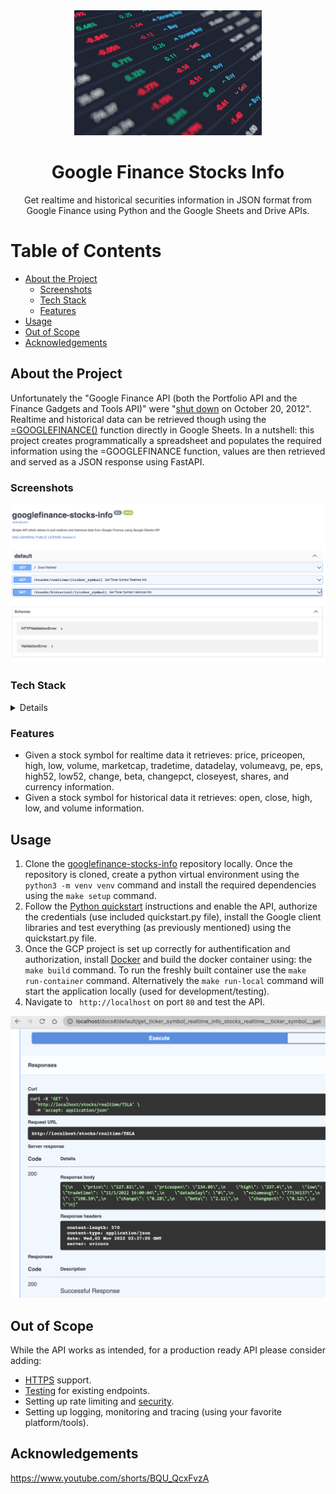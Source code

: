 <div align="center">

  <img src="artifacts/stocks.jpeg" alt="logo" width="300" height="auto" />
  <h1>Google Finance Stocks Info</h1>
  
  <p>
    Get realtime and historical securities information in JSON format from Google Finance using Python and the Google Sheets and Drive APIs. 
  </p>
</div>

<!-- Table of Contents -->
# Table of Contents
- [About the Project](#about-the-project)
  * [Screenshots](#screenshots)
  * [Tech Stack](#tech-stack)
  * [Features](#features)
- [Usage](#usage)
- [Out of Scope](#OutofScope)
- [Acknowledgements](#acknowledgements)

<!-- About the Project -->
## About the Project
Unfortunately the "Google Finance API (both the Portfolio API and the Finance Gadgets and Tools API)" were "<a href="https://groups.google.com/g/google-finance-apis">shut down</a> on October 20, 2012". Realtime and historical data can be retrieved though using the <a href="https://support.google.com/docs/answer/3093281?hl=en">=GOOGLEFINANCE()</a> function directly in Google Sheets.
In a nutshell: this project creates programmatically a spreadsheet and populates the required information using the =GOOGLEFINANCE function, values are then retrieved and served as a JSON response using FastAPI.

<!-- Screenshots -->
### Screenshots

<div align="center"> 
  <img src="artifacts/google-finance-stocks-info-screenshot.png" alt="logo" width="auto" height="auto" />
</div>

<!-- TechStack -->
### Tech Stack

<details>
  <ul>
    <li><a href="https://www.python.org/">Python 3</a></li>
    <li><a href="https://fastapi.tiangolo.com/">FastAPI</a></li>
    <li><a href="https://developers.google.com/sheets/api/quickstart/python">Sheets API</a></li>
    <li><a href="https://www.docker.com/">Docker</a></li>
  </ul>
</details>

<!-- Features -->
### Features

- Given a stock symbol for realtime data it retrieves: price, priceopen, high, low, volume, marketcap, tradetime, datadelay, volumeavg, pe, eps, high52, low52, change, beta, changepct, closeyest, shares, and currency information.
- Given a stock symbol for historical data it retrieves: open, close, high, low, and volume information.

<!-- Usage -->
## Usage
1. Clone the <a href="https://github.com/andreihalici/googlefinance-stocks-info">googlefinance-stocks-info</a> repository locally. Once the repository is cloned, create a python virtual environment using the ```python3 -m venv venv``` command and install the required dependencies using the ```make setup``` command.
2. Follow the <a href="https://developers.google.com/sheets/api/quickstart/python">Python quickstart</a> instructions and enable the API, authorize the credentials (use included quickstart.py file), install the Google client libraries and test everything (as previously mentioned) using the quickstart.py file.
3. Once the GCP project is set up correctly for authentification and authorization, install <a href="https://www.docker.com/">Docker</a> and build the docker container using:
the ```make build``` command. To run the freshly built container use the ```make run-container``` command. Alternatively the ```make run-local```  command will start the application locally (used for development/testing).
4. Navigate to ``` http://localhost``` on port ```80``` and test the API.
  <img src="artifacts/localhost=realtime.png" alt="logo" width="auto" height="auto" />

<!-- OutofScope -->
## Out of Scope
While the API works as intended, for a production ready API please consider adding:

- <a href="https://fastapi.tiangolo.com/deployment/https/">HTTPS</a> support.
- <a href="https://fastapi.tiangolo.com/tutorial/testing/">Testing</a> for existing endpoints.
- Setting up rate limiting and <a href="https://fastapi.tiangolo.com/tutorial/security"> security</a>.
- Setting up logging, monitoring and tracing (using your favorite platform/tools).

<!-- Acknowledgements -->
## Acknowledgements
https://www.youtube.com/shorts/BQU_QcxFvzA
